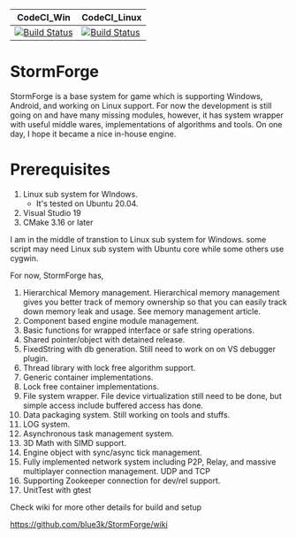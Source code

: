 
 | CodeCI_Win | CodeCI_Linux |
 |--------|---------|
[![Build Status](http://build.bravesgames.com:8080/buildStatus/icon?job=StormForge%2FCodeCI_Win)](http://build.bravesgames.com:8080/job/StormForge/job/CodeCI_Win/)|[![Build Status](http://build.bravesgames.com:8080/buildStatus/icon?job=StormForge%2FCodeCI_Linux)](http://build.bravesgames.com:8080/job/StormForge/job/CodeCI_Linux/)
 

# StormForge

StormForge is a base system for game which is supporting Windows, Android, and working on Linux support.
For now the development is still going on and have many missing modules, however, it has system wrapper with useful middle wares, implementations of algorithms and tools. On one day, I hope it became a nice in-house engine.

# Prerequisites
1. Linux sub system for WIndows. 
	- It's tested on Ubuntu 20.04.
1. Visual Studio 19
1. CMake 3.16 or later


I am in the middle of transtion to Linux sub system for Windows. some script may need Linux sub system with Ubuntu core while some others use cygwin.

For now, StormForge has,
1. Hierarchical Memory management. Hierarchical memory management gives you better track of memory ownership so that you can easily track down memory leak and usage. See memory management article.
1. Component based engine module management.
1. Basic functions for wrapped interface or safe string operations.
1. Shared pointer/object with detained release.
1. FixedString with db generation. Still need to work on on VS debugger plugin.
1. Thread library with lock free algorithm support.
1. Generic container implementations.
1. Lock free container implementations.
1. File system wrapper. File device virtualization still need to be done, but simple access include buffered access has done.
1. Data packaging system. Still working on tools and stuffs.
1. LOG system.
1. Asynchronous task management system.
1. 3D Math with SIMD support.
1. Engine object with sync/async tick management.
1. Fully implemented network system including P2P, Relay, and massive multiplayer connection management. UDP and TCP
1. Supporting Zookeeper connection for dev/rel support.
1. UnitTest with gtest


Check wiki for more other details for build and setup

https://github.com/blue3k/StormForge/wiki




